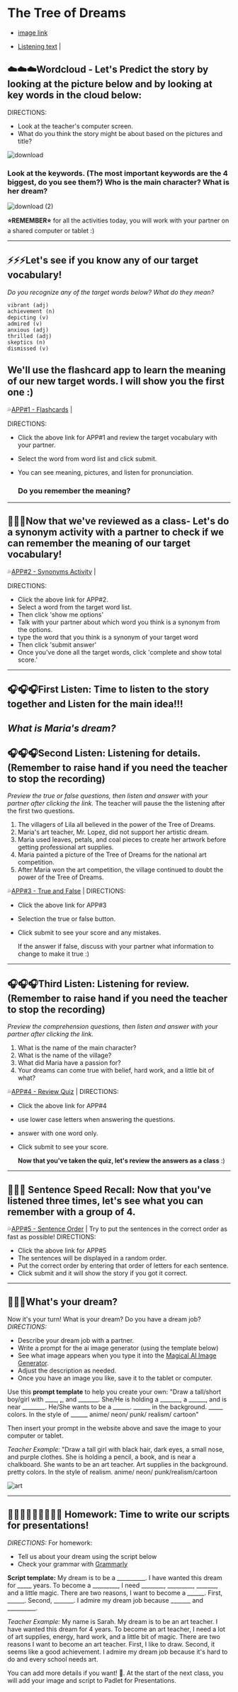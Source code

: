 # The Tree of Dreams

+ [image link](https://github.com/MK316/Spring2024/blob/main/DLTESOL/project/Story01.png)
  
+ [Listening text](https://raw.githubusercontent.com/MK316/Spring2024/main/DLTESOL/project/story01.txt) |

## ☁️☁️☁️Wordcloud - Let's Predict the story by looking at the picture below and by looking at key words in the cloud below:

DIRECTIONS:
+ Look at the teacher's computer screen.
+ What do you think the story might be about based on the pictures and title?
   
![download](https://github.com/MsMc24/G1-finalproject/assets/161448192/864c4320-3db4-4143-ab10-ba6503224197)

### Look at the keywords. (The most important keywords are the 4 biggest, do you see them?) Who is the main character? What is her dream?

![download (2)](https://github.com/MsMc24/G1-finalproject/assets/161448192/5e880375-dddb-45b5-b3b5-8353eaba0c98)


**⭐️REMEMBER⭐️** for all the activities today, you will work with your partner on a shared computer or tablet :)

---
## ⚡️⚡️⚡️Let's see if you know any of our target vocabulary!
*Do you recognize any of the target words below? What do they mean?*
```
vibrant (adj)
achievement (n)
depicting (v)
admired (v)
anxious (adj)
thrilled (adj)
skeptics (n)
dismissed (v)

```
## We'll use the flashcard app to learn the meaning of our new target words. I will show you the first one :)

💦[APP#1 - Flashcards](https://msmc24-FLASHCARDS.hf.space/) |

DIRECTIONS: 
+ Click the above link for APP#1 and review the target vocabulary with your partner.
+ Select the word from word list and click submit.
+ You can see meaning, pictures, and listen for pronunciation.

  ### **Do you remember the meaning?**
---

## 🤡🤡🤡Now that we've reviewed as a class- Let's do a synonym activity with a partner to check if we can remember the meaning of our target vocabulary!

💦[APP#2 - Synonyms Activity](https://msmc24-SynonymMatching.hf.space/) |

DIRECTIONS:

+ Click the above link for APP#2. 
+ Select a word from the target word list.
+ Then click 'show me options'
+ Talk with your partner about which word you think is a synonym from the options.
+ type the word that you think is a synonym of your target word
+ Then click 'submit answer'
+ Once you've done all the target words, click 'complete and show total score.'
---
  
## 🎧🎧🎧First Listen: Time to listen to the story together and Listen for the main idea!!! 
*What is Maria's dream?*
---

## 🎧🎧🎧Second Listen: Listening for details. (Remember to raise hand if you need the teacher to stop the recording)

*Preview the true or false questions, then listen and answer with your partner after clicking the link.* The teacher will pause the the listening after the first two questions.
1. The villagers of Lila all believed in the power of the Tree of Dreams.
2. Maria's art teacher, Mr. Lopez, did not support her artistic dream.
3. Maria used leaves, petals, and coal pieces to create her artwork before getting professional art supplies.
4. Maria painted a picture of the Tree of Dreams for the national art competition.
5. After Maria won the art competition, the village continued to doubt the power of the Tree of Dreams.
   
💦[APP#3 - True and False](http://msmc24-TrueAndFalse.hf.space/) |
DIRECTIONS:
+ Click the above link for APP#3
+ Selection the true or false button.
+ Click submit to see your score and any mistakes.

  If the answer if false, discuss with your partner what information to change to make it true :)
---  

## 🎧🎧🎧Third Listen: Listening for review. (Remember to raise hand if you need the teacher to stop the recording)

*Preview the comprehension questions, then listen and answer with your partner after clicking the link.*
1. What is the name of the main character?
2. What is the name of the village?
3. What did Maria have a passion for?
4. Your dreams can come true with belief, hard work, and a little bit of what?

💦[APP#4 - Review Quiz](http://msmc24-REVIEWQUIZ.hf.space/) |
DIRECTIONS:
+ Click the above link for APP#4
+ use lower case letters when answering the questions.
+ answer with one word only.
+ Click submit to see your score.
  
  **Now that you've taken the quiz, let's review the answers as a class** :)
---
## 🔢🔢🔢 Sentence Speed Recall: Now that you've listened three times, let's see what you can remember with a group of 4.

💦[APP#5 - Sentence Order](http://msmc24-SentenceOrder.hf.space/) | Try to put the sentences in the correct order as fast as possible!
DIRECTIONS:
+ Click the above link for APP#5
+ The sentences will be displayed in a random order.
+ Put the correct order by entering that order of letters for each sentence.
+ Click submit and it will show the story if you got it correct.
---

## 🛌🛌🛌What's your dream?

Now it's your turn! What is your dream? Do you have a dream job? <br>
*DIRECTIONS:*
+ Describe your dream job with a partner.
+ Write a prompt for the ai image generator (using the template below)
+ See what image appears when you type it into the [Magical AI Image Generator](https://magicstudio.com/ai-art-generator/).
+ Adjust the description as needed.
+ Once you have an image you like, save it to the tablet or computer.


Use this **prompt template** to help you create your own: "Draw a tall/short boy/girl with ____, ______,______, and _______. She/He is holding a _______, a ______, and is near ________. He/She wants to be a ______. ______ in the background. _____ colors. In the style of ______ anime/ neon/ punk/ realism/ cartoon"

Then insert your prompt in the website above and save the image to your computer or tablet.

*Teacher Example:* "Draw a tall girl with black hair, dark eyes, a small nose, and purple clothes. She is holding a pencil, a book, and is near a chalkboard. She wants to be an art teacher. Art supplies in the background. pretty colors. In the style of realism. anime/ neon/ punk/realism/cartoon

![art](https://github.com/MsMc24/G1-finalproject/assets/161448192/420b6abd-7880-4746-ae7c-6e74901ba133)

---

## 👩🏼‍🏫👩🏼‍🏫👩🏼‍🏫 Homework: Time to write our scripts for presentations!

*DIRECTIONS:* For homework: 
+ Tell us about your dream using the script below
+ Check your grammar with [Grammarly](https://www.grammarly.com/grammar-check)

**Script template:** My dream is to be a __________. I have wanted this dream for _____ years. To become a _________, I need ________, _________, _______, and a little magic. There are two reasons, I want to become a ______. First, ______. Second, _______. I admire my dream job because _______ and __________.

*Teacher Example:* My name is Sarah. My dream is to be an art teacher. I have wanted this dream for 4 years. To become an art teacher, I need a lot of art supplies, energy, hard work, and a little bit of magic. There are two reasons I want to become an art teacher. First, I like to draw. Second, it seems like a good achievement. I admire my dream job because it's hard to do and every school needs art.

You can add more details if you want! 💪. At the start of the next class, you will add your image and script to Padlet for Presentations.
